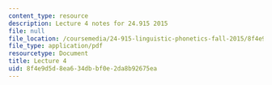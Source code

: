 ```yaml
---
content_type: resource
description: Lecture 4 notes for 24.915 2015
file: null
file_location: /coursemedia/24-915-linguistic-phonetics-fall-2015/8f4e9d5d8ea634dbbf0e2da8b92675ea_MIT24_915F15_lec4.pdf
file_type: application/pdf
resourcetype: Document
title: Lecture 4
uid: 8f4e9d5d-8ea6-34db-bf0e-2da8b92675ea
---
```

